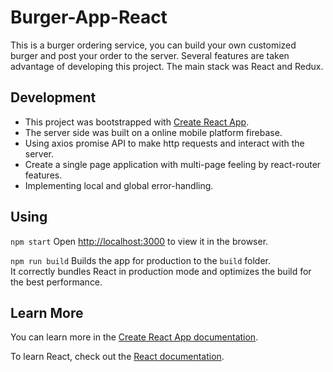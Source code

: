

# Burger-App-React

This is a burger ordering service, you can build your own customized burger and post your order to the server.
Several features are taken advantage of developing this project. The main stack was React and Redux.

## Development
- This project was bootstrapped with [Create React App](https://github.com/facebook/create-react-app).
- The server side was built on a online mobile platform firebase.
- Using axios promise API to make http requests and interact with the server.
- Create a single page application with multi-page feeling by react-router features.
- Implementing local and global error-handling.

## Using 

`npm start`
Open [http://localhost:3000](http://localhost:3000) to view it in the browser.

`npm run build`
Builds the app for production to the `build` folder.<br>
It correctly bundles React in production mode and optimizes the build for the best performance.

## Learn More

You can learn more in the [Create React App documentation](https://facebook.github.io/create-react-app/docs/getting-started).

To learn React, check out the [React documentation](https://reactjs.org/).
